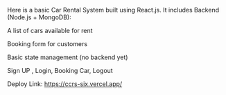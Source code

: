 Here is a basic Car Rental System built using React.js. It includes Backend (Node.js + MongoDB):

A list of cars available for rent

Booking form for customers

Basic state management (no backend yet)

Sign UP , Login, Booking Car, Logout

Deploy Link: https://ccrs-six.vercel.app/
